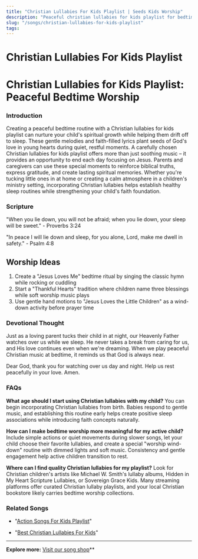```yaml
---
title: "Christian Lullabies For Kids Playlist | Seeds Kids Worship"
description: "Peaceful christian lullabies for kids playlist for bedtime and quiet moments. Christian music to comfort and nurture young children's faith."
slug: "/songs/christian-lullabies-for-kids-playlist"
tags:
---
```


# Christian Lullabies For Kids Playlist

# Christian Lullabies for Kids Playlist: Peaceful Bedtime Worship

### Introduction
Creating a peaceful bedtime routine with a Christian lullabies for kids playlist can nurture your child's spiritual growth while helping them drift off to sleep. These gentle melodies and faith-filled lyrics plant seeds of God's love in young hearts during quiet, restful moments. A carefully chosen Christian lullabies for kids playlist offers more than just soothing music – it provides an opportunity to end each day focusing on Jesus. Parents and caregivers can use these special moments to reinforce biblical truths, express gratitude, and create lasting spiritual memories. Whether you're tucking little ones in at home or creating a calm atmosphere in a children's ministry setting, incorporating Christian lullabies helps establish healthy sleep routines while strengthening your child's faith foundation.

### Scripture
"When you lie down, you will not be afraid; when you lie down, your sleep will be sweet." - Proverbs 3:24

"In peace I will lie down and sleep, for you alone, Lord, make me dwell in safety." - Psalm 4:8

## Worship Ideas
1. Create a "Jesus Loves Me" bedtime ritual by singing the classic hymn while rocking or cuddling
2. Start a "Thankful Hearts" tradition where children name three blessings while soft worship music plays
3. Use gentle hand motions to "Jesus Loves the Little Children" as a wind-down activity before prayer time

### Devotional Thought
Just as a loving parent tucks their child in at night, our Heavenly Father watches over us while we sleep. He never takes a break from caring for us, and His love continues even when we're dreaming. When we play peaceful Christian music at bedtime, it reminds us that God is always near.

Dear God, thank you for watching over us day and night. Help us rest peacefully in your love. Amen.

### FAQs

**What age should I start using Christian lullabies with my child?**
You can begin incorporating Christian lullabies from birth. Babies respond to gentle music, and establishing this routine early helps create positive sleep associations while introducing faith concepts naturally.

**How can I make bedtime worship more meaningful for my active child?**
Include simple actions or quiet movements during slower songs, let your child choose their favorite lullabies, and create a special "worship wind-down" routine with dimmed lights and soft music. Consistency and gentle engagement help active children transition to rest.

**Where can I find quality Christian lullabies for my playlist?**
Look for Christian children's artists like Michael W. Smith's lullaby albums, Hidden in My Heart Scripture Lullabies, or Sovereign Grace Kids. Many streaming platforms offer curated Christian lullaby playlists, and your local Christian bookstore likely carries bedtime worship collections.

### Related Songs

- "[Action Songs For Kids Playlist](/songs/action-songs-for-kids-playlist/)"

- "[Best Christian Lullabies For Kids](/songs/best-christian-lullabies-for-kids/)"

---

**Explore more:** [Visit our song shop](https://seedskidsworship.com/shop)**

<!-- Schema Markup -->
<script type="application/ld+json">
{
  "@context": "https://schema.org",
  "@type": "MusicRecording",
  "name": "Christian Lullabies For Kids Playlist",
  "byArtist": {
    "@type": "MusicGroup",
    "name": "Seeds Kids Worship"
  },
  "isFamilyFriendly": true,
  "url": "https://seedskidsworship.com/songs/christian-lullabies-for-kids-playlist/"
}
</script>